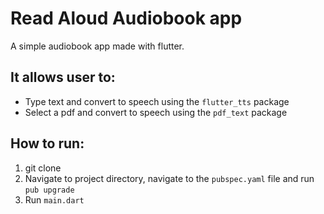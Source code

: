 # Read Aloud Audiobook app
A simple audiobook app made with flutter.

## It allows user to:
- Type text and convert to speech using the `flutter_tts` package
- Select a pdf and convert to speech using the `pdf_text` package


## How to run:
1. git clone
2. Navigate to project directory, navigate to the `pubspec.yaml` file and run `pub upgrade`
3. Run `main.dart`
